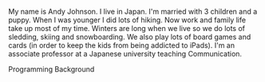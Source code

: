 My name is Andy Johnson.
I live in Japan.
I'm married with 3 children and a puppy.
When I was younger I did lots of hiking. Now work and family life take up most of my time.
Winters are long when we live so we do lots of sledding, skiing and snowboarding. We also play lots of board games and cards (in order to keep the kids from being addicted to iPads).
I'm an associate professor at a Japanese university teaching Communication.

Programming Background